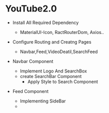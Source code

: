 # YouTube2.0
- Install All Required Dependency
    - MaterialUI-Icon, RactRouterDom, Axios..
- Configure Routing and Creatng Pages
    - Navbar,Feed,VideoDeatil,SearchFeed
- Navbar Component
    - Implement Logo And SearchBox
    - create SearchBar Component
        - Apply Style to Search Component

- Feed Component
    - Implementing SideBar 
    -